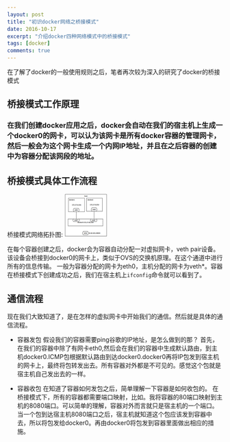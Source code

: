 ```yaml
---
layout: post
title: "初识docker网络之桥接模式"
date: 2016-10-17
excerpt: "介绍docker四种网络模式中的桥接模式"
tags: [docker]
comments: true
---
```


在了解了docker的一般使用规则之后，笔者再次较为深入的研究了docker的桥接模式

## 桥接模式工作原理

### 在我们创建docker应用之后，docker会自动在我们的宿主机上生成一个docker0的网卡，可以认为该网卡是所有docker容器的管理网卡，然后一般会为这个网卡生成一个内网IP地址，并且在之后容器的创建中为容器分配该网段的地址。

## 桥接模式具体工作流程

桥接模式网络拓扑图:
![docker_network](../picture/docker_br_network.PNG)

在每个容器创建之后，docker会为容器自动分配一对虚拟网卡，veth pair设备。该设备会桥接到docker0的网卡上，类似于OVS的交换机原理。在这个通道中进行所有的信息传输。
一般为容器分配的网卡为eth0，主机分配的网卡为veth*。容器在桥接模式下创建成功之后，我们在宿主机上<code>ifconfig</code>命令就可以看到了。

## 通信流程
现在我们大致知道了，是在怎样的虚拟网卡中开始我们的通信。然后就是具体的通信流程。

* 容器发包 
假设我们的容器需要ping谷歌的IP地址，是怎么做到的那？
首先，在我们的容器中除了有网卡eth0,然后会在我们的容器中生成默认路由，到主机docker0.ICMP包根据默认路由到达docker0.docker0再将IP包发到宿主机的网卡上，最终将包转发出去。所有容器对外都是不可见的。感觉这个包就是宿主机自己发出去的一样。

* 容器收包
在知道了容器如何发包之后，简单理解一下容器是如何收包的。
在桥接模式下，所有的容器都需要端口映射，比如。我将容器的80端口映射到主机的8080端口。可以简单的理解，容器对外而言就只是宿主机的一个端口。当一个包到达宿主机8080端口之后，宿主机就知道这个包应该发到容器中去，所以将包发给docker0。再由docker0将包发到容器里面做出相应的措施。




